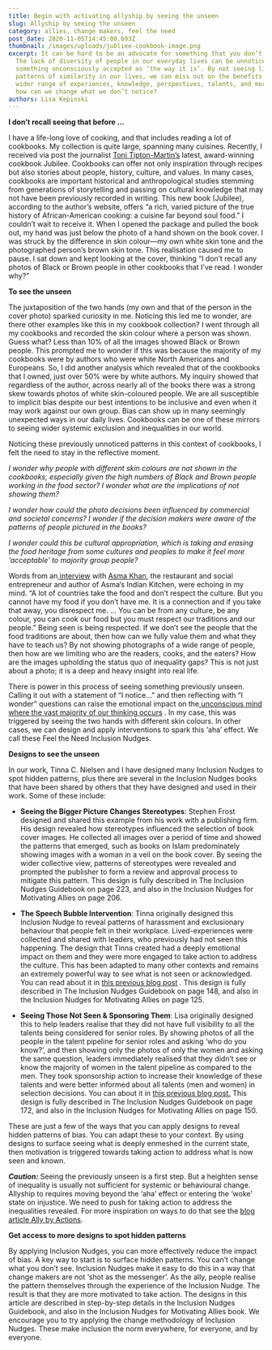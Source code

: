 ```yaml
---
title: Begin with activating allyship by seeing the unseen
slug: Allyship by seeing the unseen
category: allies, change makers, feel the need
post_date: 2020-11-05T14:45:00.693Z
thumbnail: /images/uploads/jubliee-cookbook-image.png
excerpt: It can be hard to be an advocate for something that you don’t notice.
  The lack of diversity of people in our everyday lives can be unnoticed and
  something unconsciously accepted as ‘the way it is’. By not seeing limiting
  patterns of similarity in our lives, we can miss out on the benefits of a
  wider range of experiences, knowledge, perspectives, talents, and more. But
  how can we change what we don’t notice?
authors: Lisa Kepinski
---
```

**I don’t recall seeing that before …** 

I have a life-long love of cooking, and that includes reading a lot of cookbooks. My collection is quite large, spanning many cuisines. Recently, I received via post the journalist [Toni Tipton-Martin’s](https://tonitiptonmartin.com/) latest, award-winning cookbook Jubilee. Cookbooks can offer not only inspiration through recipes but also stories about people, history, culture, and values. In many cases, cookbooks are important historical and anthropological studies stemming from generations of storytelling and passing on cultural knowledge that may not have been previously recorded in writing. This new book (Jubilee), according to the author’s website, offers “a rich, varied picture of the true history of African-American cooking: a cuisine far beyond soul food.” I couldn’t wait to receive it. When I opened the package and pulled the book out, my hand was just below the photo of a hand shown on the book cover. I was struck by the difference in skin colour—my own white skin tone and the photographed person’s brown skin tone. This realisation caused me to pause. I sat down and kept looking at the cover, thinking “I don’t recall any photos of Black or Brown people in other cookbooks that I’ve read. I wonder why?” 

**To see the unseen** 

The juxtaposition of the two hands (my own and that of the person in the cover photo) sparked curiosity in me. Noticing this led me to wonder, are there other examples like this in my cookbook collection? I went through all my cookbooks and recorded the skin colour where a person was shown. Guess what? Less than 10% of all the images showed Black or Brown people. This prompted me to wonder if this was because the majority of my cookbooks were by authors who were white North Americans and Europeans. So, I did another analysis which revealed that of the cookbooks that I owned, just over 50% were by white authors. My inquiry showed that regardless of the author, across nearly all of the books there was a strong skew towards photos of white skin-coloured people. We are all susceptible to implicit bias despite our best intentions to be inclusive and even when it may work against our own group. Bias can show up in many seemingly unexpected ways in our daily lives. Cookbooks can be one of these mirrors to seeing wider systemic exclusion and inequalities in our world. 

Noticing these previously unnoticed patterns in this context of cookbooks, I felt the need to stay in the reflective moment. 

*I wonder why people with different skin colours are not shown in the cookbooks, especially given the high numbers of Black and Brown people working in the food sector? I wonder what are the implications of not showing them?*

*I wonder how could the photo decisions been influenced by commercial and societal concerns? I wonder if the decision makers were aware of the patterns of people pictured in the books?*

*I wonder could this be cultural appropriation, which is taking and erasing the food heritage from some cultures and peoples to make it feel more ‘acceptable’ to majority group people?* 

Words from an[ interview](https://www.theguardian.com/food/2020/sep/20/asma-khan-restaurants-ranked-on-how-they-treat-people-chefs-table-netflix-darjeeling-express) with [Asma Khan](http://www.asma-khan.com/), the restaurant and social entrepreneur and author of Asma’s Indian Kitchen, were echoing in my mind. “A lot of countries take the food and don’t respect the culture. But you cannot have my food if you don’t have me. It is a connection and if you take that away, you disrespect me. … You can be from any culture, be any colour, you can cook our food but you must respect our traditions and our people.” Being seen is being respected. If we don’t see the people that the food traditions are about, then how can we fully value them and what they have to teach us? By not showing photographs of a wide range of people, then how are we limiting who are the readers, cooks, and the eaters? How are the images upholding the status quo of inequality gaps? This is not just about a photo; it is a deep and heavy insight into real life.

There is power in this process of seeing something previously unseen. Calling it out with a statement of “I notice…” and then reflecting with “I wonder” questions can raise the emotional impact on the[ unconscious mind where the vast majority of our thinking occurs](https://inclusion-nudges.org/blog/about-inclusion-nudges/power-of-inclusion-nudges) . In my case, this was triggered by seeing the two hands with different skin colours. In other cases, we can design and apply interventions to spark this ‘aha’ effect. We call these Feel the Need Inclusion Nudges.



**Designs to see the unseen**

In our work, Tinna C. Nielsen and I have designed many Inclusion Nudges to spot hidden patterns, plus there are several in the Inclusion Nudges books that have been shared by others that they have designed and used in their work. Some of these include:

* **Seeing the Bigger Picture Changes Stereotypes**: Stephen Frost designed and shared this example from his work with a publishing firm. His design revealed how stereotypes influenced the selection of book cover images. He collected all images over a period of time and showed the patterns that emerged, such as books on Islam predominately showing images with a woman in a veil on the book cover. By seeing the wider collective view, patterns of stereotypes were revealed and prompted the publisher to form a review and approval process to mitigate this pattern. This design is fully described in The Inclusion Nudges Guidebook on page 223, and also in the Inclusion Nudges for Motivating Allies on page 206.


* **The Speech Bubble Intervention**: Tinna originally designed this Inclusion Nudge to reveal patterns of harassment and exclusionary behaviour that people felt in their workplace. Lived-experiences were collected and shared with leaders, who previously had not seen this happening. The design that Tinna created had a deeply emotional impact on them and they were more engaged to take action to address the culture. This has been adapted to many other contexts and remains an extremely powerful way to see what is not seen or acknowledged. You can read about it in [this previous blog post](https://inclusion-nudges.org/blog/inclusive-co-creation/power-of-speech-bubbles) . This design is fully described in The Inclusion Nudges Guidebook on page 148, and also in the Inclusion Nudges for Motivating Allies on page 125.


* **Seeing Those Not Seen & Sponsoring Them**: Lisa originally designed this to help leaders realise that they did not have full visibility to all the talents being considered for senior roles. By showing photos of all the people in the talent pipeline for senior roles and asking ‘who do you know?’, and then showing only the photos of only the women and asking the same question, leaders immediately realised that they didn’t see or know the majority of women in the talent pipeline as compared to the men. They took sponsorship action to increase their knowledge of these talents and were better informed about all talents (men and women) in selection decisions. You can about it in [this previous blog post.](https://inclusion-nudges.org/blog/about-inclusion-nudges/power-of-inclusion-nudges) This design is fully described in The Inclusion Nudges Guidebook on page 172, and also in the Inclusion Nudges for Motivating Allies on page 150.

These are just a few of the ways that you can apply designs to reveal hidden patterns of bias. You can adapt these to your context. By using designs to surface seeing what is deeply enmeshed in the current state, then motivation is triggered towards taking action to address what is now seen and known.



***Caution:*** Seeing the previously unseen is a first step. But a heighten sense of inequality is usually not sufficient for systemic or behavioural change. Allyship to requires moving beyond the ‘aha’ effect or entering the ‘woke’ state on injustice. We need to push for taking action to address the inequalities revealed. For more inspiration on ways to do that see the [blog article Ally by Actions](https://inclusion-nudges.org/blog/allies/ally-by-actions).



**Get access to more designs to spot hidden patterns** 

By applying Inclusion Nudges, you can more effectively reduce the impact of bias. A key way to start is to surface hidden patterns. You can’t change what you don’t see. Inclusion Nudges make it easy to do this in a way that change makers are not ‘shot as the messenger’. As the ally, people realise the pattern themselves through the experience of the Inclusion Nudge. The result is that they are more motivated to take action. The designs in this article are described in step-by-step details in the Inclusion Nudges Guidebook, and also in the Inclusion Nudges for Motivating Allies book. We encourage you to try applying the change methodology of Inclusion Nudges. These make inclusion the norm everywhere, for everyone, and by everyone.